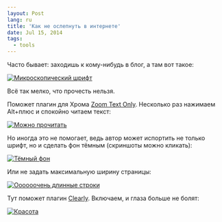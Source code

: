 ```yaml
---
layout: Post
lang: ru
title: 'Как не ослепнуть в интернете'
date: Jul 15, 2014
tags:
  - tools
---
```


Часто бывает: заходишь к кому-нибудь в блог, а там вот такое:

[![Микроскопический шрифт](/images/blindness_1.png)](/images/blindness_1.png)

Всё так мелко, что прочесть нельзя.

Поможет плагин для Хрома [Zoom Text Only](https://chrome.google.com/webstore/detail/zoom-text-only/jamhfhbppcmkgghlkeieococonlbppjg). Несколько раз нажимаем Alt+плюс и спокойно читаем текст:

[![Можно прочитать](/images/blindness_2.png)](/images/blindness_2.png)

Но иногда это не помогает, ведь автор может испортить не только шрифт, но и сделать фон тёмным (скриншоты можно кликать):

[![Тёмный фон](/images/blindness_3.png)](/images/blindness_3.png)

Или не задать максимальную ширину страницы:

[![Оооооочень длинные строки](/images/blindness_4.png)](/images/blindness_4.png)

Тут поможет плагин [Clearly](https://chrome.google.com/webstore/detail/clearly/iooicodkiihhpojmmeghjclgihfjdjhj). Включаем, и глаза больше не болят:

[![Красота](/images/blindness_5.png)](/images/blindness_5.png)
